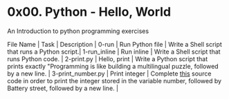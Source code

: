 # 0x00. Python - Hello, World

An Introduction to python programming exercises

File Name | Task | Description |
0-run | Run Python file | Write a Shell script that runs a Python script.|
1-run_inline | Run inline | Write a Shell script that runs Python code. |
2-print.py | Hello, print | Write a Python script that prints exactly "Programming is like building a multilingual puzzle, followed by a new line. |
3-print_number.py | Print integer | Complete <a href="https://github.com/holbertonschool/0x00.py/blob/master/3-print_number.py">this</a> source code in order to print the integer stored in the variable number, followed by Battery street, followed by a new line. |

